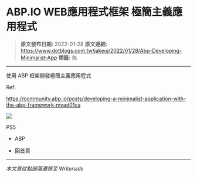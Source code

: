 # ABP.IO WEB應用程式框架 極簡主義應用程式

> **原文發布日期:** 2022-01-28
> **原文連結:** https://www.dotblogs.com.tw/jakeuj/2022/01/28/Abp-Developing-Minimalist-App
> **標籤:** 無

---

使用 ABP 框架開發極簡主義應用程式

Ref:

https://community.abp.io/posts/developing-a-minimalist-application-with-the-abp-framework-mvad01ca

![](https://card.psnprofiles.com/1/jakeuj.png)

PS5

* ABP

* 回首頁

---

*本文章從點部落遷移至 Writerside*

